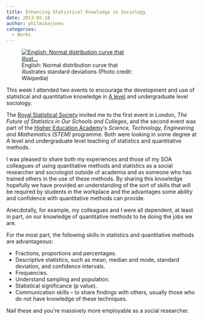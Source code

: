 ```yaml
---
title: Enhancing Statistical Knowledge in Sociology
date: 2013-02-18
author: philmikejones
categories:
  - Works
---
```


<figure class="thumbnail wp-caption alignright" style="width: 310px"><a href="http://commons.wikipedia.org/wiki/File:Standard_deviation_diagram.svg" target="_blank"><img class="zemanta-img-inserted zemanta-img-configured" title="English: Normal distribution curve that illust..." alt="English: Normal distribution curve that illust..." src="https://i2.wp.com/upload.wikimedia.org/wikipedia/commons/thumb/8/8c/Standard_deviation_diagram.svg/300px-Standard_deviation_diagram.svg.png?resize=300%2C150" data-recalc-dims="1" /></a><figcaption class="caption wp-caption-text">English: Normal distribution curve that illustrates standard deviations (Photo credit: Wikipedia)</figcaption></figure> 

This week I attended two events to encourage the development and use of statistical and quantitative knowledge in <a class="zem_slink" title="GCE Advanced Level" href="http://en.wikipedia.org/wiki/GCE_Advanced_Level" target="_blank" rel="wikipedia">A level</a> and undergraduate level sociology.

The <a class="zem_slink" title="Royal Statistical Society" href="http://www.rss.org.uk" target="_blank" rel="homepage">Royal Statistical Society</a> invited me to the first event in London, _The Future of Statistics in Our Schools and Colleges_, and the second event was part of the [Higher Education Academy](http://www.heacademy.ac.uk)&#8216;s _Science, Technology, Engineering and Mathematics (STEM)_ programme. Both were looking in some degree at A level and undergraduate level teaching of statistics and quantitative methods.

I was pleased to share both my experiences and those of my SOA colleagues of using quantitative methods and statistics as a social researcher and sociologist outside of academia and as someone who has trained others in the use of these methods. By sharing this knowledge hopefully we have provided an understanding of the sort of skills that will be required by students in the workplace and the advantages some ability and confidence with quantitative methods can provide.

Anecdotally, for example, my colleagues and I were all dependent, at least in part, on our knowledge of quantitative methods to be doing the jobs we are.

For the most part, the following skills in statistics and quantitative methods are advantageous:

- <span style="line-height:13px;">Fractions, proportions and percentages.</span>
- Descriptive statistics, such as mean, median and mode, standard deviation, and confidence intervals.
- Frequencies.
- Understand sampling and population.
- Statistical significance (p value).
- Communication skills &#8211; to share findings with others, usually those who do not have knowledge of these techniques.

Nail these and you're massively more employable as a social researcher.